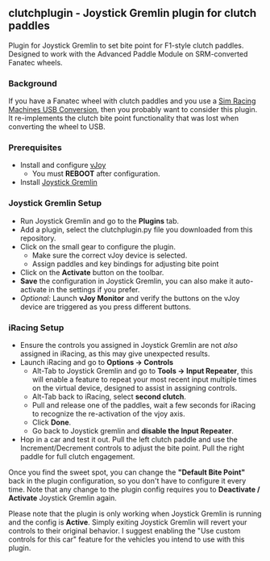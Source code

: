 ## clutchplugin - Joystick Gremlin plugin for clutch paddles
Plugin for Joystick Gremlin to set bite point for F1-style clutch paddles. Designed to work with the Advanced Paddle Module on SRM-converted Fanatec wheels.

### Background ###

If you have a Fanatec wheel with clutch paddles and you use a [Sim Racing Machines USB Conversion](https://www.simracingmachines.com/WebShop/diy), then you probably want to consider this plugin. It re-implements the clutch bite point functionality that was lost when converting the wheel to USB.

### Prerequisites ####

* Install and configure [vJoy](https://github.com/shauleiz/vJoy/releases)
  * You must **REBOOT** after configuration.
* Install [Joystick Gremlin](https://whitemagic.github.io/JoystickGremlin/download/)

### Joystick Gremlin Setup ###

* Run Joystick Gremlin and go to the **Plugins** tab.
* Add a plugin, select the clutchplugin.py file you downloaded from this repository.
* Click on the small gear to configure the plugin.
	* Make sure the correct vJoy device is selected.
	* Assign paddles and key bindings for adjusting bite point
* Click on the **Activate** button on the toolbar. 
* **Save** the configuration in Joystick Gremlin, you can also make it auto-activate in the settings if you prefer.
* *Optional:* Launch **vJoy Monitor** and verify the buttons on the vJoy device are triggered as you press different buttons.

### iRacing Setup ###

* Ensure the controls you assigned in Joystick Gremlin are not *also* assigned in iRacing, as this may give unexpected results.
* Launch iRacing and go to **Options -> Controls**
  * Alt-Tab to Joystick Gremlin and go to **Tools -> Input Repeater**, this will enable a feature to repeat your most recent input multiple times on the virtual device, designed to assist in assigning controls.
  * Alt-Tab back to iRacing, select **second clutch**.
  * Pull and release one of the paddles, wait a few seconds for iRacing to recognize the re-activation of the vjoy axis.
  * Click **Done**.
  * Go back to Joystick gremlin and **disable the Input Repeater**.
* Hop in a car and test it out. Pull the left clutch paddle and use the Increment/Decrement controls to adjust the bite point. Pull the right paddle for full clutch engagement.

Once you find the sweet spot, you can change the **"Default Bite Point"** back in the plugin configuration, so you don't have to configure it every time. Note that any change to the plugin config requires you to **Deactivate / Activate** Joystick Gremlin again.

Please note that the plugin is only working when Joystick Gremlin is running and the config is **Active**. Simply exiting Joystick Gremlin will revert your controls to their original behavior. I suggest enabling the "Use custom controls for this car" feature for the vehicles you intend to use with this plugin.
